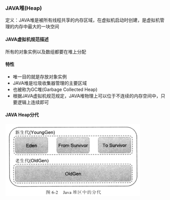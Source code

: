 ### JAVA堆\(Heap\)

定义：JAVA堆是被所有线程共享的内存区域，在虚拟机启动时创建，是虚拟机管理的内存中最大的一块空间

#### JAVA虚拟机规范描述

所有的对象实例以及数组都要在堆上分配

#### 特性 #
* 唯一目的就是存放对象实例
* JAVA堆是垃圾收集器管理的主要区域
* 也被称为GC堆\(Garbage Collected Heap\)
* 根据JAVA虚拟机规范规定，JAVA堆物理上可以位于不连续的内存空间中，只要逻辑上连续即可


#### JAVA Heap分代 ####
![](/assets/201708040028.png)



